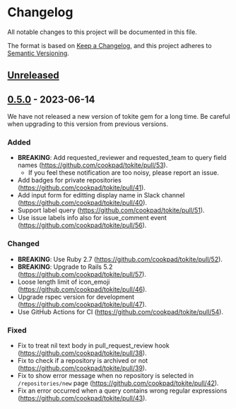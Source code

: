 # Changelog

All notable changes to this project will be documented in this file.

The format is based on [Keep a Changelog](https://keepachangelog.com/en/1.1.0/),
and this project adheres to [Semantic Versioning](https://semver.org/spec/v2.0.0.html).

## [Unreleased]

## [0.5.0] - 2023-06-14

We have not released a new version of tokite gem for a long time. Be careful when upgrading to this version from previous versions.

### Added

- **BREAKING**: Add requested_reviewer and requested_team to query field names (https://github.com/cookpad/tokite/pull/53).
    - If you feel these notification are too noisy, please report an issue.
- Add badges for private repositories (https://github.com/cookpad/tokite/pull/41).
- Add input form for editting display name in Slack channel (https://github.com/cookpad/tokite/pull/40).
- Support label query (https://github.com/cookpad/tokite/pull/51).
- Use issue labels info also for issue_comment event (https://github.com/cookpad/tokite/pull/56).

### Changed

- **BREAKING**: Use Ruby 2.7 (https://github.com/cookpad/tokite/pull/52).
- **BREAKING**: Upgrade to Rails 5.2 (https://github.com/cookpad/tokite/pull/57).
- Loose length limit of icon_emoji (https://github.com/cookpad/tokite/pull/46).
- Upgrade rspec version for development (https://github.com/cookpad/tokite/pull/47).
- Use GitHub Actions for CI (https://github.com/cookpad/tokite/pull/54).

### Fixed

- Fix to treat nil text body in pull_request_review hook (https://github.com/cookpad/tokite/pull/38).
- Fix to check if a repository is archived or not (https://github.com/cookpad/tokite/pull/39).
- Fix to show error message when no repository is selected in `/repositories/new` page (https://github.com/cookpad/tokite/pull/42).
- Fix an error occurred when a query contains wrong regular expressions (https://github.com/cookpad/tokite/pull/43).


[Unreleased]: https://github.com/cookpad/tokite/compare/v0.5.0...HEAD
[0.5.0]: https://github.com/cookpad/tokite/compare/v0.4.1...v0.5.0
